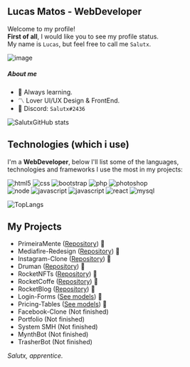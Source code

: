 ##  Lucas Matos - WebDeveloper

Welcome to my profile! 
<br>**First of all**, I would like you to see my profile status.
<br>My name is `Lucas`, but feel free to call me `Salutx`.
<br>

![image](https://img.shields.io/badge/Profile-100000?style=for-the-badge&logo=github&logoColor=9966ff)

##### About me
- :trident: Always learning.
- :part_alternation_mark: Lover UI/UX Design & FrontEnd.
- :large_orange_diamond: Discord: `Salutx#2436`

![SalutxGitHub stats](https://github-readme-stats.vercel.app/api?username=Salutx&show_icons=true&hide_border=true&title_color=9966ff&theme=tokyonight&18)

## Technologies (which i use)

I'm a **WebDeveloper**, below I'll list some of the languages, <br>technologies and frameworks I use the most in my projects:

![html5](https://img.shields.io/badge/HTML5-9966ff?style=for-the-badge&logo=html5&logoColor=white) 
![css](https://img.shields.io/badge/CSS3-9966ff?style=for-the-badge&logo=css3&logoColor=white) 
![bootstrap](https://img.shields.io/badge/Bootstrap-9966ff?style=for-the-badge&logo=bootstrap&logoColor=white)
![php](https://img.shields.io/badge/PHP-9966ff?style=for-the-badge&logo=php&logoColor=white)
![photoshop](https://img.shields.io/badge/Adobe%20Photoshop-9966ff?style=for-the-badge&logo=Adobe%20Photoshop&logoColor=white)<br>
![node](https://img.shields.io/badge/Node.js-00000F?style=for-the-badge&logo=node.js&logoColor=9966ff)
![javascript](https://img.shields.io/badge/Java-00000F?style=for-the-badge&logo=java&logoColor=9966ff)
![javascript](https://img.shields.io/badge/JavaScript-00000F?style=for-the-badge&logo=javascript&logoColor=9966ff)
![react](https://img.shields.io/badge/React-00000F?style=for-the-badge&logo=react&logoColor=9966ff)
![mysql](https://img.shields.io/badge/MySQL-00000F?style=for-the-badge&logo=mysql&logoColor=9966ff)

![TopLangs](https://github-readme-stats.vercel.app/api/top-langs/?username=salutx&layout=compact&hide_border=true&title_color=9966ff&theme=tokyonight&17)

## My Projects
- PrimeiraMente (<a href="https://github.com/Salutx/PrimeiraMente">Repository</a>) :space_invader:
- Mediafire-Redesign (<a href="https://github.com/Salutx/MediaFire">Repository</a>) :space_invader:
- Instagram-Clone (<a href="https://github.com/Salutx/instagram-clone">Repository</a>) :space_invader:
- Druman (<a href="https://github.com/Salutx/Druman">Repository</a>) :space_invader:
- RocketNFTs (<a href="https://github.com/Salutx/RocketNFTs">Repository</a>) :space_invader:
- RocketCoffe (<a href="https://github.com/Salutx/RocketCoffe">Repository</a>) :space_invader:
- RocketBlog (<a href="https://github.com/Salutx/RocketBlog">Repository</a>) :space_invader:
- Login-Forms (<a href="https://github.com/Salutx/Login-Forms">See models</a>) :space_invader:
- Pricing-Tables (<a href="https://github.com/Salutx/Pricing-Tables">See models</a>) :space_invader:
- Facebook-Clone (Not finished)
- Portfolio (Not finished)
- System SMH (Not finished)
- MynthBot (Not finished)
- TrasherBot (Not finished)

*Salutx, apprentice.*
